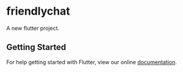 # friendlychat

A new flutter project.

## Getting Started

For help getting started with Flutter, view our online
[documentation](http://flutter.io/).
